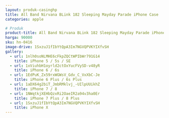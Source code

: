 ```yaml
---
layout: produk-casinghp
title: All Band Nirvana BLink 182 Sleeping Mayday Parade iPhone Case
categories: apple

# Produk
product-title: All Band Nirvana BLink 182 Sleeping Mayday Parade iPhone Case
harga: 90000
sku: hn-0416
image-drive: 1SxzuJ1fIbYtQpA3Im7NGVQPVKYIXfvSH
gallery:
  - url: 1nlh0soNLMHE6cFkpZQCtWPIbWr791G14
    title: iPhone 5 / 5s / SE
  - url: 1xViuhbH1oyrld2ctOxYucFVySD-v48yR
    title: iPhone 6 / 6s
  - url: 1EdPuK_Zx59rxWGWsV_Gdv_C_VxXbC-Je
    title: iPhone 6 Plus / 6s Plus
  - url: 1aDX64g2biT_JmbRMklvj_-UIlpUUikhZ
    title: iPhone 7 / 8
  - url: 1NWqtkjXEHbQzxRi2OaeIR2a94v3ha0Er
    title: iPhone 7 Plus / 8 Plus
  - url: 1SxzuJ1fIbYtQpA3Im7NGVQPVKYIXfvSH
    title: iPhone X
---
```

